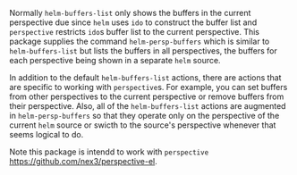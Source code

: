 Normally `helm-buffers-list` only shows the buffers in the current perspective
due since `helm` uses `ido` to construct the buffer list and `perspective`
restricts `ido`s buffer list to the current perspective. This package supplies
the command `helm-persp-buffers` which is similar to `helm-buffers-list` but
lists the buffers in all perspectives, the buffers for each perspective being
shown in a separate `helm` source.

In addition to the default `helm-buffers-list` actions, there are actions that
are specific to working with `perspective`s. For example, you can set buffers
from other perspectives to the current perspective or remove buffers from their
perspective. Also, all of the `helm-buffers-list` actions are augmented in
`helm-persp-buffers` so that they operate only on the perspective of the
current `helm` source or swicth to the source's perspective whenever that seems
logical to do.

Note this package is intendd to work with `perspective`
<https://github.com/nex3/perspective-el>.
